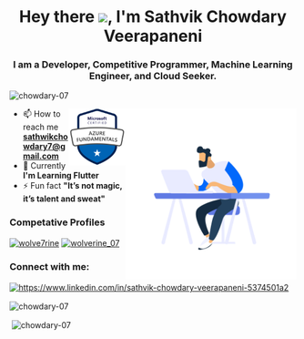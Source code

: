 


<h1 align="center">Hey there <img src="https://media.giphy.com/media/hvRJCLFzcasrR4ia7z/giphy.gif" width="50px">, I'm Sathvik Chowdary Veerapaneni</h1>
<h3 align="center">I am a Developer, Competitive Programmer, Machine Learning Engineer, and Cloud Seeker.</h3

<p align="left"> <img src="https://komarev.com/ghpvc/?username=chowdary-07&label=Profile%20views&color=0e75b6&style=flat" alt="chowdary-07" /> </p>

<img align="right" height="300" width="300" src="https://github.com/Chowdary-07/Chowdary-07/blob/main/41504-developer-is-programming-using-notebook.gif">

<img align="right" height="100" width="100" src="https://github.com/Chowdary-07/Chowdary-07/blob/main/azure-fundamentals-600x600.png">

- 📫 How to reach me **sathwikchowdary7@gmail.com**
- 🏫 Currently **I'm Learning Flutter**
- ⚡ Fun fact **"It’s not magic, it’s talent and sweat"**
<h3 align="left"> Competative Profiles</h3>
<p align="left">
  <a href="https://www.codechef.com/users/wolve7rine" target="blank"><img align="center" src="https://cdn.jsdelivr.net/npm/simple-icons@3.1.0/icons/codechef.svg" alt="wolve7rine" height="30" width="40" /></a>
<a href="https://www.leetcode.com/wolverine_07" target="blank"> <img align="center" src="https://raw.githubusercontent.com/rahuldkjain/github-profile-readme-generator/master/src/images/icons/Social/leet-code.svg" alt="wolverine_07" height="30" width="40" /></a>
  </p>
  
  
<h3 align="left">Connect with me:</h3>
<p align="left">
<a href="https://linkedin.com/in/https://www.linkedin.com/in/sathvik-chowdary-veerapaneni-5374501a2" target="blank"> <img align="center" src="https://raw.githubusercontent.com/rahuldkjain/github-profile-readme-generator/master/src/images/icons/Social/linked-in-alt.svg" alt="https://www.linkedin.com/in/sathvik-chowdary-veerapaneni-5374501a2" height="30" width="40" /></a>
</p>

<p><img align="center" src="https://github-readme-stats.vercel.app/api/top-langs?username=chowdary-07&show_icons=true&locale=en&layout=compact" alt="chowdary-07"/></p>
<p>&nbsp;<img align="center" src="https://github-readme-stats.vercel.app/api?username=chowdary-07&show_icons=true&locale=en" alt="chowdary-07"  /></p>
